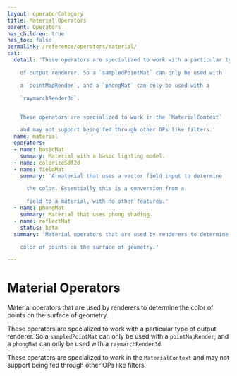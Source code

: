 ```yaml
---
layout: operatorCategory
title: Material Operators
parent: Operators
has_children: true
has_toc: false
permalink: /reference/operators/material/
cat:
  detail: 'These operators are specialized to work with a particular type

    of output renderer. So a `sampledPointMat` can only be used with

    a `pointMapRender`, and a `phongMat` can only be used with a

    `raymarchRender3d`.


    These operators are specialized to work in the `MaterialContext`

    and may not support being fed through other OPs like filters.'
  name: material
  operators:
  - name: basicMat
    summary: Material with a basic lighting model.
  - name: colorizeSdf2d
  - name: fieldMat
    summary: 'A material that uses a vector field input to determine

      the color. Essentially this is a conversion from a

      field to a material, with no other features.'
  - name: phongMat
    summary: Material that uses phong shading.
  - name: reflectMat
    status: beta
  summary: 'Material operators that are used by renderers to determine the

    color of points on the surface of geometry.'

---
```


# Material Operators

Material operators that are used by renderers to determine the
color of points on the surface of geometry.

These operators are specialized to work with a particular type
of output renderer. So a `sampledPointMat` can only be used with
a `pointMapRender`, and a `phongMat` can only be used with a
`raymarchRender3d`.

These operators are specialized to work in the `MaterialContext`
and may not support being fed through other OPs like filters.

